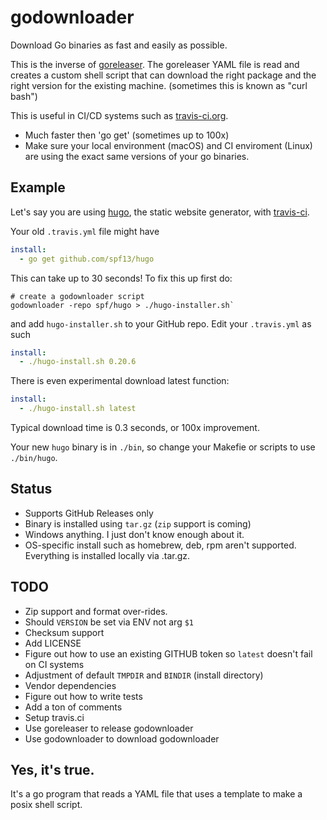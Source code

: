 # godownloader
Download Go binaries as fast and easily as possible.

This is the inverse of [goreleaser](https://github.com/goreleaser/goreleaser).  The goreleaser YAML file is read and creates a custom shell script that can download the right package and the right version for the existing machine.  (sometimes this is known as "curl bash")

This is useful in CI/CD systems such as [travis-ci.org](https://travis-ci.org).

* Much faster then 'go get' (sometimes up to 100x)
* Make sure your local environment (macOS) and CI enviroment (Linux) are using the exact same versions of your go binaries.

## Example

Let's say you are using [hugo](https://gohugo.io), the static website generator, with [travis-ci](https://travis-ci.org).

Your old `.travis.yml` file might have 

```yaml
install:
  - go get github.com/spf13/hugo
```

This can take up to 30 seconds!  To fix this up first do:

```
# create a godownloader script
godownloader -repo spf/hugo > ./hugo-installer.sh`
```

and add `hugo-installer.sh` to your GitHub repo.  Edit your `.travis.yml` as such

```yaml
install:
  - ./hugo-install.sh 0.20.6
```

There is even experimental download latest function:

```yaml
install:
  - ./hugo-install.sh latest
```

Typical download time is 0.3 seconds, or 100x improvement.

Your new `hugo` binary is in `./bin`, so change your Makefie or scripts to use `./bin/hugo`. 

## Status

* Supports GitHub Releases only
* Binary is installed using `tar.gz` (`zip` support is coming)
* Windows anything.  I just don't know enough about it.
* OS-specific install such as homebrew, deb, rpm aren't supported.  Everything is installed locally via .tar.gz.

## TODO

* Zip support and format over-rides.
* Should `VERSION` be set via ENV not arg `$1`
* Checksum support
* Add LICENSE
* Figure out how to use an existing GITHUB token so `latest` doesn't fail on CI systems
* Adjustment of default `TMPDIR` and `BINDIR` (install directory)
* Vendor dependencies
* Figure out how to write tests
* Add a ton of comments
* Setup travis.ci
* Use goreleaser to release godownloader
* Use godownloader to download godownloader

## Yes, it's true.

It's a go program that reads a YAML file that uses a template to make a posix shell script.

